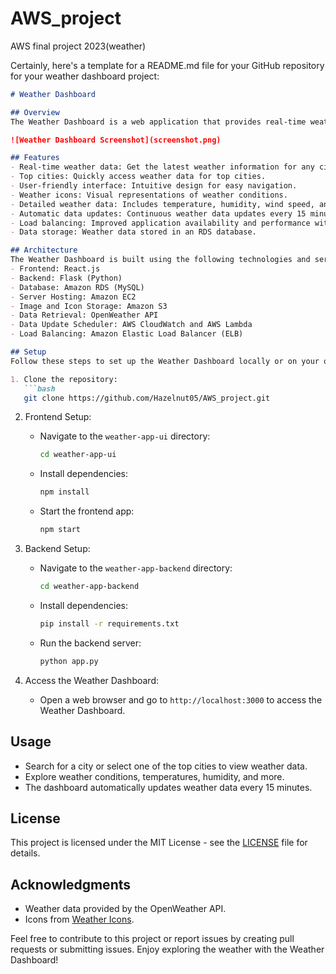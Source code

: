# AWS_project
AWS final project 2023(weather)

Certainly, here's a template for a README.md file for your GitHub repository for your weather dashboard project:

```markdown
# Weather Dashboard

## Overview
The Weather Dashboard is a web application that provides real-time weather information for various cities. It offers users the ability to check weather conditions, temperatures, humidity, and more. This README provides an overview of the project, its architecture, and how to set it up.

![Weather Dashboard Screenshot](screenshot.png)

## Features
- Real-time weather data: Get the latest weather information for any city.
- Top cities: Quickly access weather data for top cities.
- User-friendly interface: Intuitive design for easy navigation.
- Weather icons: Visual representations of weather conditions.
- Detailed weather data: Includes temperature, humidity, wind speed, and more.
- Automatic data updates: Continuous weather data updates every 15 minutes.
- Load balancing: Improved application availability and performance with an Elastic Load Balancer.
- Data storage: Weather data stored in an RDS database.

## Architecture
The Weather Dashboard is built using the following technologies and services:
- Frontend: React.js
- Backend: Flask (Python)
- Database: Amazon RDS (MySQL)
- Server Hosting: Amazon EC2
- Image and Icon Storage: Amazon S3
- Data Retrieval: OpenWeather API
- Data Update Scheduler: AWS CloudWatch and AWS Lambda
- Load Balancing: Amazon Elastic Load Balancer (ELB)

## Setup
Follow these steps to set up the Weather Dashboard locally or on your own server:

1. Clone the repository:
   ```bash
   git clone https://github.com/Hazelnut05/AWS_project.git
   ```

2. Frontend Setup:
   - Navigate to the `weather-app-ui` directory:
     ```bash
     cd weather-app-ui
     ```
   - Install dependencies:
     ```bash
     npm install
     ```
   - Start the frontend app:
     ```bash
     npm start
     ```

3. Backend Setup:
   - Navigate to the `weather-app-backend` directory:
     ```bash
     cd weather-app-backend
     ```
   - Install dependencies:
     ```bash
     pip install -r requirements.txt
     ```
   - Run the backend server:
     ```bash
     python app.py
     ```

4. Access the Weather Dashboard:
   - Open a web browser and go to `http://localhost:3000` to access the Weather Dashboard.

## Usage
- Search for a city or select one of the top cities to view weather data.
- Explore weather conditions, temperatures, humidity, and more.
- The dashboard automatically updates weather data every 15 minutes.

## License
This project is licensed under the MIT License - see the [LICENSE](LICENSE) file for details.

## Acknowledgments
- Weather data provided by the OpenWeather API.
- Icons from [Weather Icons](https://erikflowers.github.io/weather-icons/).

Feel free to contribute to this project or report issues by creating pull requests or submitting issues. Enjoy exploring the weather with the Weather Dashboard!

```


